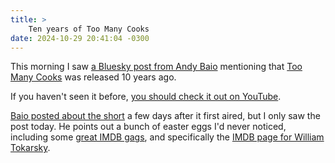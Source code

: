 ```yaml
---
title: >
    Ten years of Too Many Cooks
date: 2024-10-29 20:41:04 -0300
---
```


This morning I saw [a Bluesky post from Andy Baio](https://bsky.app/profile/andy.baio.net/post/3l7mkfiimd42y) mentioning that [Too Many Cooks](https://en.wikipedia.org/wiki/Too_Many_Cooks_(short)) was released 10 years ago.

If you haven't seen it before, [you should check it out on YouTube](https://www.youtube.com/watch?v=QrGrOK8oZG8).

[Baio posted about the short](https://waxy.org/2014/11/too_many_cooks/) a few days after it first aired, but I only saw the post today. He points out a bunch of easter eggs I'd never noticed, including some [great IMDB gags](https://www.imdb.com/title/tt3534838/fullcredits?ref_=tt_cl_sm#cast), and specifically the [IMDB page for William Tokarsky](https://www.imdb.com/name/nm6085243/).